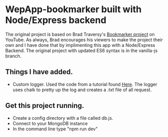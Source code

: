 # WepApp-bookmarker built with Node/Express backend
The original project is based on Brad Traversy's [Bookmarker project](https://youtu.be/DIVfDZZeGxM) on YouTube.
As always, Brad encourages his viewers to make the project their own and I have done that by implimenting this app with a Node/Express Backend. The original project with updated ES6 syntax is in the vanilla-js branch.

## Things I have added.
* Custom logger. Used the code from a tutorial found [Here](https://codesource.io/creating-a-logging-middleware-in-expressjs/). The logger uses chalk to pretty up the log and creates a .txt file of all request.


## Get this project running. 
* Create a config directory with a file called db.js.
* Connect to your MongoDB instance
* In the command line type "npm run dev"

